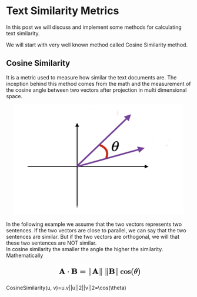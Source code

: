 # Text Similarity Metrics

In this post we will discuss and implement some methods for calculating text similarity.

We will start with very well known method called Cosine Similarity method.

## Cosine Similarity
It is a metric used to measure how similar the text documents are. The inception behind this method comes from the math and the measurement of the cosine angle between two vectors after projection in multi dimensional space.


<p align="center">
  <img width="460" height="300" src="res/angle.png" title="Angle between two vectors" >
</p>

In the following example we assume that the two vectors represents two sentences. 
If the two vectors are close to parallel, we can say that the two sentences are similar. But if the two vectors are orthogonal, we will that these two sentences are NOT similar.
<br/>
In cosine similarity the smaller the angle the higher the similarity.
<br/>
Mathematically
<br/>
<p align="center">
  <img src="res/dot.png" title="Angle between two vectors" >
</p>

CosineSimilarity(u, v)=u.v||u||2||v||2=\cos(\theta)
